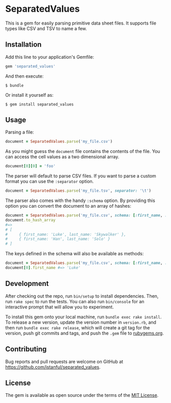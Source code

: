 # SeparatedValues

This is a gem for easily parsing primitive data sheet files.
It supports file types like CSV and TSV to name a few.

## Installation

Add this line to your application's Gemfile:

```ruby
gem 'separated_values'
```

And then execute:

    $ bundle

Or install it yourself as:

    $ gem install separated_values

## Usage

Parsing a file:
```ruby
document = SeparatedValues.parse('my_file.csv')
```

As you might guess the `document` file contains the contents
of the file. You can access the cell values as a two dimensional array.
```ruby
document[0][0] = 'foo'
```

The parser will default to parse CSV files.
If you want to parse a custom format you can use the `:separator` option.
```ruby
document = SeparatedValues.parse('my_file.tsv', separator: '\t')
```

The parser also comes with the handy `:schema` option.
By providing this option you can convert the document to an array of hashes:
```ruby
document = SeparatedValues.parse('my_file.csv', schema: [:first_name, :last_name])
document.to_hash_array
#=>
# [
#     { first_name: 'Luke', last_name: 'Skywalker' },
#     { first_name: 'Han', last_name: 'Solo' }
# ]
```

The keys defined in the schema will also be available as methods:
```ruby
document = SeparatedValues.parse('my_file.csv', schema: [:first_name, :last_name])
document[0].first_name #=> 'Luke'
```

## Development

After checking out the repo, run `bin/setup` to install dependencies. Then, run `rake spec` to run the tests. You can also run `bin/console` for an interactive prompt that will allow you to experiment.

To install this gem onto your local machine, run `bundle exec rake install`. To release a new version, update the version number in `version.rb`, and then run `bundle exec rake release`, which will create a git tag for the version, push git commits and tags, and push the `.gem` file to [rubygems.org](https://rubygems.org).

## Contributing

Bug reports and pull requests are welcome on GitHub at https://github.com/istanful/separated_values.

## License

The gem is available as open source under the terms of the [MIT License](https://opensource.org/licenses/MIT).
